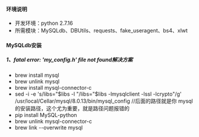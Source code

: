 #### 环境说明
- 开发环境：python 2.7.16
- 所需模块：MySQLdb、DBUtils、requests、fake_useragent、bs4、xlwt

#### MySQLdb安装
##### 1、fatal error: 'my_config.h' file not found解决方案
- brew install mysql
- brew unlink mysql
- brew install mysql-connector-c
- sed -i -e 's/libs="$libs -l "/libs="$libs -lmysqlclient -lssl -lcrypto"/g' /usr/local/Cellar/mysql/8.0.13/bin/mysql_config //后面的路径就是你 mysql 的安装路径，这个尤为重要，就是路径问题报错的
- pip install MySQL-python
- brew unlink mysql-connector-c
- brew link --overwrite mysql